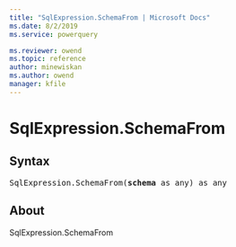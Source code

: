```yaml
---
title: "SqlExpression.SchemaFrom | Microsoft Docs"
ms.date: 8/2/2019
ms.service: powerquery

ms.reviewer: owend
ms.topic: reference
author: minewiskan
ms.author: owend
manager: kfile
---
```

# SqlExpression.SchemaFrom

## Syntax

<pre>
SqlExpression.SchemaFrom(<b>schema</b> as any) as any
</pre>

## About
SqlExpression.SchemaFrom
